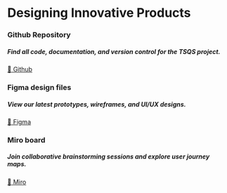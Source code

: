 # Designing Innovative Products

### Github Repository
##### Find all code, documentation, and version control for the TSQS project.
[🔗 Github](https://github.com/LeonaPopa/TSQS)

### Figma design files
##### View our latest prototypes, wireframes, and UI/UX designs.
[🔗 Figma](https://www.figma.com/design/feobM1dqF6CRzzI7FIqdg1/TSQS?node-id=0-1&amp;node-type=canvas&amp;t=KcqlQJMaJH0ssbnK-0)

### Miro board
##### Join collaborative brainstorming sessions and explore user journey maps.
[🔗 Miro](https://miro.com/app/board/uXjVLUbVo6c=/)
